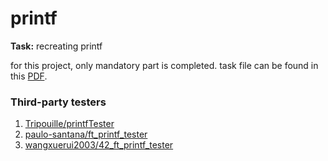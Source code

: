 # printf

**Task:** recreating printf

for this project, only mandatory part is completed. 
task file can be found in this [PDF](https://github.com/jhmcheng/printf/blob/master/ft_printf.pdf).

### Third-party testers
1. [Tripouille/printfTester](https://github.com/Tripouille/printfTester)
2. [paulo-santana/ft_printf_tester](https://github.com/paulo-santana/ft_printf_tester)
3. [wangxuerui2003/42_ft_printf_tester](https://github.com/wangxuerui2003/42_ft_printf_tester)

